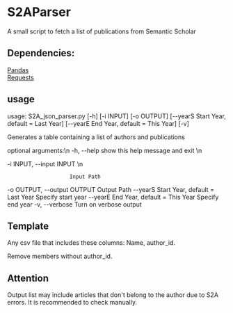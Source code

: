 # S2AParser
A small script to fetch a list of publications from Semantic Scholar

## Dependencies:

[Pandas](https://pypi.org/project/pandas/)  
[Requests](https://pypi.org/project/requests/)  



## usage
usage: S2A_json_parser.py [-h] [-i INPUT] [-o OUTPUT] [--yearS Start Year, default = Last Year] [--yearE End Year, default = This Year] [-v]

Generates a table containing a list of authors and publications

optional arguments:\n
  -h, --help            show this help message and exit \n

  -i INPUT, --input INPUT \n
  
                        Input Path
  -o OUTPUT, --output OUTPUT
                        Output Path
  --yearS Start Year, default = Last Year
                        Specify start year
  --yearE End Year, default = This Year
                        Specify end year
  -v, --verbose         Turn on verbose output
 



## Template
Any csv file that includes these columns: Name, author_id. 

Remove members without author_id. 

## Attention
Output list may include articles that don't belong to the author due to S2A errors. It is recommended to check manually.
